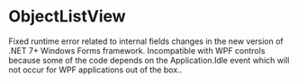# ObjectListView
Fixed runtime error related to internal fields changes in the new version of .NET 7+ Windows Forms framework.
Incompatible with WPF controls because some of the code depends on the Application.Idle event which will not occur for WPF applications out of the box..